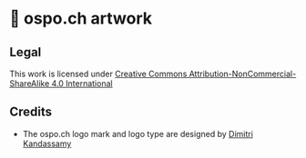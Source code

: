 # 🎨 ospo.ch artwork

## Legal

This work is licensed under [Creative Commons Attribution-NonCommercial-ShareAlike 4.0 International](https://creativecommons.org/licenses/by-nc-sa/4.0/)

## Credits

- The ospo.ch logo mark and logo type are designed by [Dimitri Kandassamy](https://github.com/dimitri-kandassamy)
